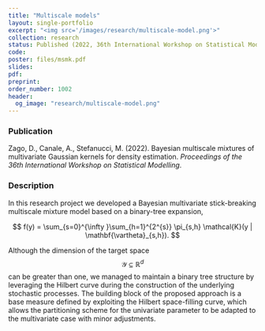 ```yaml
---
title: "Multiscale models"
layout: single-portfolio
excerpt: "<img src='/images/research/multiscale-model.png'>"
collection: research
status: Published (2022, 36th International Workshop on Statistical Modelling.)
code: 
poster: files/msmk.pdf
slides:
pdf:
preprint:
order_number: 1002
header: 
  og_image: "research/multiscale-model.png"
---
```


### Publication

Zago, D., Canale, A., Stefanucci, M. (2022). Bayesian multiscale mixtures of multivariate Gaussian kernels for density estimation. *Proceedings of the 36th International Workshop on Statistical Modelling*.

<!-- [Article](){: .btn--research} [Preprint](){: .btn--research} [GitHub](https://github.com/DedZago/msMK){: .btn--research} -->

### Description
In this research project we developed a Bayesian multivariate stick-breaking multiscale mixture model based on a binary-tree expansion,

$$
  f(y) = \sum_{s=0}^{\infty }\sum_{h=1}^{2^{s}} \pi_{s,h} \mathcal{K}(y | \mathbf{\vartheta}_{s,h}).
$$

Although the dimension of the target space $$\mathcal{Y} \subseteq \mathbb{R}^{d}$$ can be greater than one, we managed to maintain a binary tree structure by leveraging the Hilbert curve during the construction of the underlying stochastic processes.
The building block of the proposed approach is a base measure defined by exploiting the Hilbert space-filling curve, which allows the partitioning scheme for the univariate parameter to be adapted to the multivariate case with minor adjustments.



